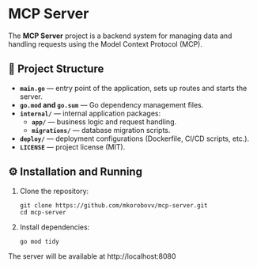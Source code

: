 # MCP Server

The **MCP Server** project is a backend system for managing data and handling requests using the Model Context Protocol (MCP).

## 📁 Project Structure

- **`main.go`** — entry point of the application, sets up routes and starts the server.
- **`go.mod` and `go.sum`** — Go dependency management files.
- **`internal/`** — internal application packages:
    - **`app/`** — business logic and request handling.
    - **`migrations/`** — database migration scripts.
- **`deploy/`** — deployment configurations (Dockerfile, CI/CD scripts, etc.).
- **`LICENSE`** — project license (MIT).

## ⚙️ Installation and Running

1. Clone the repository:
   ```shell
   git clone https://github.com/mkorobovv/mcp-server.git
   cd mcp-server
   ```

2. Install dependencies:
    ```shell
   go mod tidy
    ```

The server will be available at http://localhost:8080
